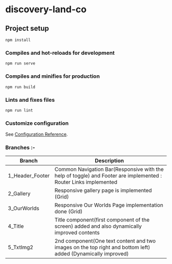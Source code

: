 # discovery-land-co

## Project setup
```
npm install
```

### Compiles and hot-reloads for development
```
npm run serve
```

### Compiles and minifies for production
```
npm run build
```

### Lints and fixes files
```
npm run lint
```

### Customize configuration
See [Configuration Reference](https://cli.vuejs.org/config/).

### Branches :-
| Branch | Description |
| --- | --- |
| 1_Header_Footer | Common Navigation Bar(Responsive with the help of toggle) and Footer are implemented : Router Links implemented|
| 2_Gallery | Responsive gallery page is implemented (Grid)  |
| 3_OurWorlds | Responsive Our Worlds Page implementation done (Grid) |
| 4_Title | Title component(first component of the screen) added and also dynamically improved contents |
| 5_TxtImg2 | 2nd component(One text content and two images on the top right and bottom left) added (Dynamically improved)  |